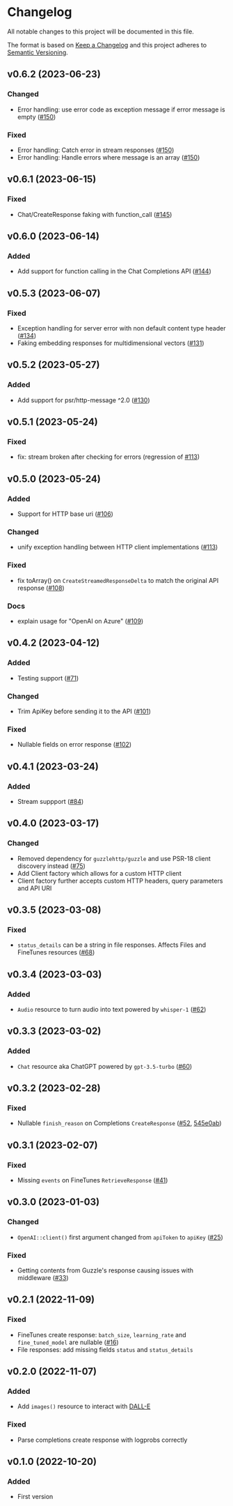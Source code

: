 # Changelog
All notable changes to this project will be documented in this file.

The format is based on [Keep a Changelog](http://keepachangelog.com/)
and this project adheres to [Semantic Versioning](http://semver.org/).

## v0.6.2 (2023-06-23)
### Changed
- Error handling: use error code as exception message if error message is empty ([#150](https://github.com/openai-php/client/pull/150))

### Fixed
- Error handling: Catch error in stream responses ([#150](https://github.com/openai-php/client/pull/150))
- Error handling: Handle errors where message is an array ([#150](https://github.com/openai-php/client/pull/150))

## v0.6.1 (2023-06-15)
### Fixed
- Chat/CreateResponse faking with function_call ([#145](https://github.com/openai-php/client/issues/145))

## v0.6.0 (2023-06-14)
### Added
- Add support for function calling in the Chat Completions API ([#144](https://github.com/openai-php/client/issues/144))

## v0.5.3 (2023-06-07)
### Fixed
- Exception handling for server error with non default content type header ([#134](https://github.com/openai-php/client/issues/134))
- Faking embedding responses for multidimensional vectors ([#131](https://github.com/openai-php/client/issues/131))

## v0.5.2 (2023-05-27)
### Added
- Add support for psr/http-message ^2.0 ([#130](https://github.com/openai-php/client/issues/130))

## v0.5.1 (2023-05-24)
### Fixed
- fix: stream broken after checking for errors (regression of [#113](https://github.com/openai-php/client/pull/113))

## v0.5.0 (2023-05-24)
### Added
- Support for HTTP base uri ([#106](https://github.com/openai-php/client/pull/106))

### Changed
- unify exception handling between HTTP client implementations ([#113](https://github.com/openai-php/client/pull/113))

### Fixed
- fix toArray() on `CreateStreamedResponseDelta` to match the original API response  ([#108](https://github.com/openai-php/client/pull/108))

### Docs
- explain usage for "OpenAI on Azure" ([#109](https://github.com/openai-php/client/pull/109))

## v0.4.2 (2023-04-12)
### Added
- Testing support ([#71](https://github.com/openai-php/client/pull/71))

### Changed
- Trim ApiKey before sending it to the API ([#101](https://github.com/openai-php/client/pull/101))

### Fixed
- Nullable fields on error response  ([#102](https://github.com/openai-php/client/pull/102))

## v0.4.1 (2023-03-24)
### Added
- Stream suppport ([#84](https://github.com/openai-php/client/pull/84))

## v0.4.0 (2023-03-17)
### Changed
- Removed dependency for `guzzlehttp/guzzle` and use PSR-18 client discovery instead ([#75](https://github.com/openai-php/client/pull/75))
- Add Client factory which allows for a custom HTTP client
- Client factory further accepts custom HTTP headers, query parameters and API URI

## v0.3.5 (2023-03-08)
### Fixed
- `status_details` can be a string in file responses. Affects Files and FineTunes resources ([#68](https://github.com/openai-php/client/pull/68))

## v0.3.4 (2023-03-03)
### Added
- `Audio` resource to turn audio into text powered by `whisper-1` ([#62](https://github.com/openai-php/client/pull/62))

## v0.3.3 (2023-03-02)
### Added
- `Chat` resource aka ChatGPT powered by `gpt-3.5-turbo` ([#60](https://github.com/openai-php/client/pull/60))

## v0.3.2 (2023-02-28)
### Fixed
- Nullable `finish_reason` on Completions `CreateResponse` ([#52](https://github.com/openai-php/client/pull/52), [545e0ab](https://github.com/openai-php/client/commit/545e0aba106fb0c60a86c2918f5209940b6dd26f))

## v0.3.1 (2023-02-07)
### Fixed
- Missing `events` on FineTunes `RetrieveResponse` ([#41](https://github.com/openai-php/client/pull/41))

## v0.3.0 (2023-01-03)
### Changed
- `OpenAI::client()` first argument changed from `apiToken` to `apiKey` ([#25](https://github.com/openai-php/client/pull/25))

### Fixed
- Getting contents from Guzzle's response causing issues with middleware ([#33](https://github.com/openai-php/client/pull/33))

## v0.2.1 (2022-11-09)
### Fixed
- FineTunes create response: `batch_size`, `learning_rate` and `fine_tuned_model` are nullable ([#16](https://github.com/openai-php/client/issues/16))
- File responses: add missing fields `status` and `status_details`

## v0.2.0 (2022-11-07)
### Added
- Add `images()` resource to interact with [DALL-E](https://beta.openai.com/docs/api-reference/images)

### Fixed
- Parse completions create response with logprobs correctly

## v0.1.0 (2022-10-20)
### Added
- First version

